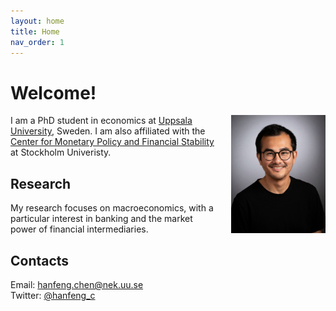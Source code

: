 ```yaml
---
layout: home
title: Home 
nav_order: 1
---
```


# Welcome!
<img src="/assets/images/w5_g_pNa.jpeg" align="right" alt="Profile picture" class="inline" style="width:30%;padding-left:5%;">


I am a PhD student in economics at [Uppsala University](https://www.nek.uu.se/?languageId=1), Sweden. I am also affiliated with the [Center for Monetary Policy and Financial Stability](https://www.su.se/center-for-monetary-policy-and-financial-stability/) at Stockholm Univeristy.


## Research
My research focuses on macroeconomics, with a particular interest in banking and the market power of financial intermediaries. 

## Contacts
Email: [hanfeng.chen@nek.uu.se](mailto:hanfeng.chen@nek.uu.se) <br />
Twitter: [@hanfeng_c](https://twitter.com/hanfeng_c)


